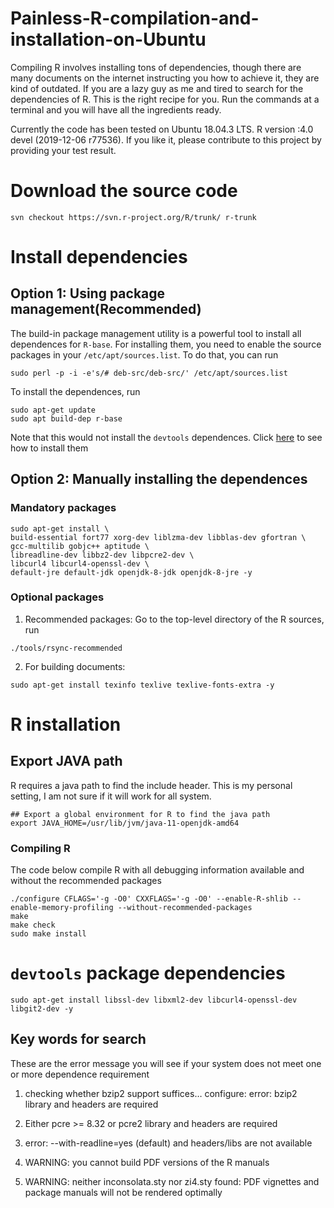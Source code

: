 # Painless-R-compilation-and-installation-on-Ubuntu
Compiling R involves installing tons of dependencies, though there are many documents on the internet instructing you how to achieve it, they are kind of outdated. If you are a lazy guy as me and tired to search for the dependencies of R. This is the right recipe for you. Run the commands at a terminal and you will have all the ingredients ready.

Currently the code has been tested on Ubuntu 18.04.3 LTS. R version :4.0 devel (2019-12-06 r77536). If you like it, please contribute to this project by providing your test result.

# Download the source code
```
svn checkout https://svn.r-project.org/R/trunk/ r-trunk
```

# Install dependencies
## Option 1: Using package management(Recommended)

The build-in package management utility is a powerful tool to install all dependences for `R-base`. For installing them, you need to enable the source packages in your `/etc/apt/sources.list`. To do that, you can run
```
sudo perl -p -i -e's/# deb-src/deb-src/' /etc/apt/sources.list
```
To install the dependences, run
```
sudo apt-get update
sudo apt build-dep r-base
```
Note that this would not install the `devtools` dependences. Click [here](#devtools-package-dependencies) to see how to install them

## Option 2: Manually installing the dependences
### Mandatory packages
```
sudo apt-get install \
build-essential fort77 xorg-dev liblzma-dev libblas-dev gfortran \
gcc-multilib gobjc++ aptitude \
libreadline-dev libbz2-dev libpcre2-dev \
libcurl4 libcurl4-openssl-dev \
default-jre default-jdk openjdk-8-jdk openjdk-8-jre -y
```

### Optional packages
1. Recommended packages: Go to the top-level directory of the R sources, run
```
./tools/rsync-recommended
```

2. For building documents:
```
sudo apt-get install texinfo texlive texlive-fonts-extra -y
```

# R installation
## Export JAVA path
R requires a java path to find the include header. This is my personal setting, I am not sure if it will work for all system.
```
## Export a global environment for R to find the java path
export JAVA_HOME=/usr/lib/jvm/java-11-openjdk-amd64
```

### Compiling R
The code below compile R with all debugging information available and without the recommended packages
```
./configure CFLAGS='-g -O0' CXXFLAGS='-g -O0' --enable-R-shlib --enable-memory-profiling --without-recommended-packages
make
make check
sudo make install
```


# `devtools` package dependencies
```
sudo apt-get install libssl-dev libxml2-dev libcurl4-openssl-dev libgit2-dev -y
```

## Key words for search
These are the error message you will see if your system does not meet one or more dependence requirement

1. checking whether bzip2 support suffices… configure: error: bzip2 library and headers are required

2. Either pcre >= 8.32 or pcre2 library and headers are required

3. error: --with-readline=yes (default) and headers/libs are not available

4. WARNING: you cannot build PDF versions of the R manuals

5. WARNING: neither inconsolata.sty nor zi4.sty found: PDF vignettes and package manuals will not be rendered optimally

